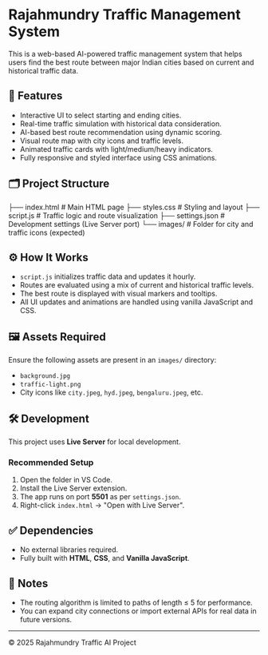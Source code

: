 # Rajahmundry Traffic Management System

This is a web-based AI-powered traffic management system that helps users find the best route between major Indian cities based on current and historical traffic data.

## 🚀 Features

- Interactive UI to select starting and ending cities.
- Real-time traffic simulation with historical data consideration.
- AI-based best route recommendation using dynamic scoring.
- Visual route map with city icons and traffic levels.
- Animated traffic cards with light/medium/heavy indicators.
- Fully responsive and styled interface using CSS animations.

## 🗂 Project Structure
├── index.html # Main HTML page
├── styles.css # Styling and layout
├── script.js # Traffic logic and route visualization
├── settings.json # Development settings (Live Server port)
└── images/ # Folder for city and traffic icons (expected)

## ⚙️ How It Works

- `script.js` initializes traffic data and updates it hourly.
- Routes are evaluated using a mix of current and historical traffic levels.
- The best route is displayed with visual markers and tooltips.
- All UI updates and animations are handled using vanilla JavaScript and CSS.

## 🖼 Assets Required

Ensure the following assets are present in an `images/` directory:
- `background.jpg`
- `traffic-light.png`
- City icons like `city.jpeg`, `hyd.jpeg`, `bengaluru.jpeg`, etc.

## 🛠 Development

This project uses **Live Server** for local development.

### Recommended Setup

1. Open the folder in VS Code.
2. Install the Live Server extension.
3. The app runs on port **5501** as per `settings.json`.
4. Right-click `index.html` → "Open with Live Server".

## ✅ Dependencies

- No external libraries required.
- Fully built with **HTML**, **CSS**, and **Vanilla JavaScript**.

## 📌 Notes

- The routing algorithm is limited to paths of length ≤ 5 for performance.
- You can expand city connections or import external APIs for real data in future versions.

---

© 2025 Rajahmundry Traffic AI Project
